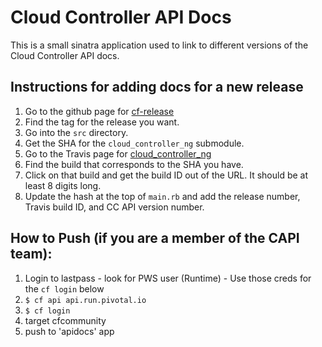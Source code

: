 Cloud Controller API Docs
========

This is a small sinatra application used to link to different versions of the Cloud Controller API docs.

Instructions for adding docs for a new release
--------
1. Go to the github page for [cf-release](https://github.com/cloudfoundry/cf-release)
2. Find the tag for the release you want.
3. Go into the `src` directory.
4. Get the SHA for the `cloud_controller_ng` submodule.
5. Go to the Travis page for [cloud\_controller\_ng](https://travis-ci.org/cloudfoundry/cloud_controller_ng/builds)
6. Find the build that corresponds to the SHA you have.
7. Click on that build and get the build ID out of the URL. It should be at least 8 digits long.
8. Update the hash at the top of `main.rb` and add the release number, Travis build ID, and CC API version number.


How to Push (if you are a member of the CAPI team): 
--------
1. Login to lastpass - look for PWS user (Runtime) - Use those creds for the `cf login` below
2. `$ cf api api.run.pivotal.io`
3. `$ cf login`
4. target cfcommunity
5. push to 'apidocs' app
